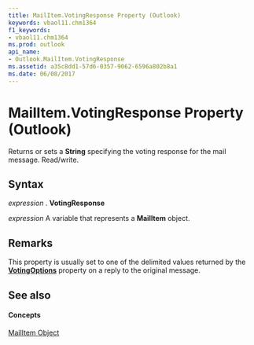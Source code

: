 ```yaml
---
title: MailItem.VotingResponse Property (Outlook)
keywords: vbaol11.chm1364
f1_keywords:
- vbaol11.chm1364
ms.prod: outlook
api_name:
- Outlook.MailItem.VotingResponse
ms.assetid: a35c8dd1-57d6-0357-9062-6596a802b8a1
ms.date: 06/08/2017
---
```



# MailItem.VotingResponse Property (Outlook)

Returns or sets a **String** specifying the voting response for the mail message. Read/write.


## Syntax

 _expression_ . **VotingResponse**

 _expression_ A variable that represents a **MailItem** object.


## Remarks

This property is usually set to one of the delimited values returned by the **[VotingOptions](mailitem-votingoptions-property-outlook.md)** property on a reply to the original message.


## See also


#### Concepts


[MailItem Object](mailitem-object-outlook.md)

